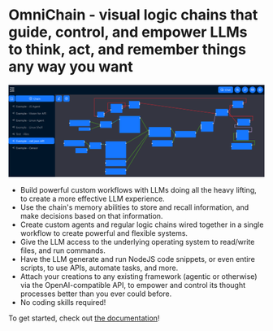 # OmniChain - visual logic chains that guide, control, and empower LLMs to think, act, and remember things any way you want

![Screenshot](/screenshot.png)

-   Build powerful custom workflows with LLMs doing all the heavy lifting, to create a more effective LLM experience.
-   Use the chain's memory abilities to store and recall information, and make decisions based on that information.
-   Create custom agents and regular logic chains wired together in a single workflow to create powerful and flexible systems.
-   Give the LLM access to the underlying operating system to read/write files, and run commands.
-   Have the LLM generate and run NodeJS code snippets, or even entire scripts, to use APIs, automate tasks, and more.
-   Attach your creations to any existing framework (agentic or otherwise) via the OpenAI-compatible API, to empower and control its thought processes better than you ever could before.
-   No coding skills required!

To get started, check out [the documentation](https://omnichain.zenoverflow.com)!
